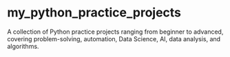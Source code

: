 # my_python_practice_projects
A collection of Python practice projects ranging from beginner to advanced, covering problem-solving, automation, Data Science, AI, data analysis, and algorithms.
